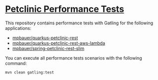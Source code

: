 # [Petclinic Performance Tests](https://github.com/mpbauer/petclinic-performance-tests)

This repository contains performance tests with Gatling for the following applications:

- [mpbauer/quarkus-petclinic-rest](https://github.com/mpbauer/quarkus-petclinic-rest)
- [mpbauer/quarkus-petclinic-rest-aws-lambda](https://github.com/mpbauer/quarkus-petclinic-rest-aws-lambda)
- [mpbauer/spring-petclinic-rest-slim](https://github.com/mpbauer/spring-petclinic-rest-slim)

You can execute all performance tests scenarios with the following command:
```shell
mvn clean gatling:test
```